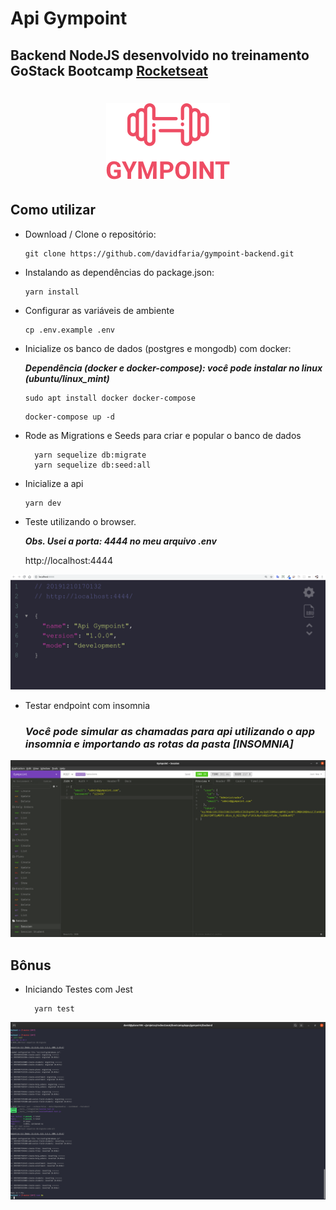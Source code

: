 # Api Gympoint

## Backend NodeJS desenvolvido no treinamento GoStack Bootcamp [Rocketseat](https://rocketseat.com.br)

<h1 align="center">
<img src="https://raw.githubusercontent.com/davidfaria/gympoint-backend/master/assets/logo.png">
</h1>

## Como utilizar

- Download / Clone o repositório:

  ```
  git clone https://github.com/davidfaria/gympoint-backend.git
  ```

- Instalando as dependências do package.json:

  ```
  yarn install
  ```

- Configurar as variáveis de ambiente

  ```
  cp .env.example .env
  ```

- Inicialize os banco de dados (postgres e mongodb) com docker:

  **_Dependência (docker e docker-compose): você pode instalar no linux (ubuntu/linux_mint)_**

  ```
  sudo apt install docker docker-compose
  ```

  ```
  docker-compose up -d
  ```

- Rode as Migrations e Seeds para criar e popular o banco de dados

  ```
    yarn sequelize db:migrate
    yarn sequelize db:seed:all
  ```

* Inicialize a api

  ```
  yarn dev
  ```

* Teste utilizando o browser.

  **_Obs. Usei a porta: 4444 no meu arquivo .env_**

  http://localhost:4444

![localhost](https://raw.githubusercontent.com/davidfaria/gympoint-backend/master/assets/localhost.png)

- Testar endpoint com insomnia

  ### **_Você pode simular as chamadas para api utilizando o app insomnia e importando as rotas da pasta [INSOMNIA]_**

![Insomnia](https://raw.githubusercontent.com/davidfaria/gympoint-backend/master/assets/insomnia.png)

## Bônus

- Iniciando Testes com Jest

  ```
    yarn test
  ```

![Testes](https://raw.githubusercontent.com/davidfaria/gympoint-backend/master/assets/teste.png)

